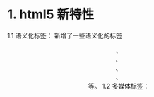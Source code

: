 # 1. html5 新特性
1.1 语义化标签：
新增了一些语义化的标签 <header>、<footer>、<article>、<section>、<nav> 等。
1.2 多媒体标签：
<audio> 和 <video>：支持音频和视频的嵌入，提供控制属性（如播放、暂停、音量控制等），不需要依赖 Flash。
支持格式：如 MP4、WebM、Ogg 等。
1.3 表单增强：
新增了许多表单控件，比如 <date>, <email>, <url>, <range>, <color> 等。
支持客户端输入验证、占位符、自动完成等属性。
1.4 本地存储：
localStorage 和 sessionStorage：用于在客户端保存数据，localStorage 可永久保存数据，sessionStorage 在会话结束时清除。
替代了传统的 cookie，更加安全、高效。
1.5 Canvas：
<canvas> 元素用于绘制图形，如游戏、数据可视化、动画等，提供了 JavaScript API 支持 2D 绘图。
1.6 SVG：
HTML5 支持在 HTML 文档中嵌入 SVG（可缩放矢量图形），用于绘制矢量图形，适合在不同分辨率下保持清晰度。
1.7 地理位置（Geolocation）：
允许网页获取用户的地理位置数据，用户同意授权后可以使用 navigator.geolocation 访问位置数据，常用于地图服务和个性化推荐。
1.8 拖放（Drag and Drop）：
通过 draggable 属性和事件监听，允许用户在页面上进行拖放操作，实现元素的自由拖拽。
1.9 Web Workers：
允许在后台运行 JavaScript 代码，不会阻塞主线程，适合执行大量运算和数据处理。
1.10 WebSocket：
实现了客户端与服务器之间的双向通信，比传统的 HTTP 请求更高效，适合即时通讯、实时数据同步等场景。
# 2. get post
2.1 url可见性
get，url中参数可见
post，url中参数不可见
2.2 数据传输
get，通过拼接url进行参数传输
post，通过body进行参数传输
2.3 缓存性
get，请求可以缓存
post，请求不可以缓存
2.4 后退页面请求
get，请求页面后退时，不产生影响
post，请求页面后退时，会重新提交请求
2.5 数据包
get， 产生一个tcp包，浏览器会把http header和data一并发送出去，服务器响应200返回数据；
post，产生两个tcp包，浏览器先发送header，服务器响应100 continue，浏览器响应 200
<!--stackedit_data:
eyJoaXN0b3J5IjpbLTk4MTcxMDY5Ml19
-->